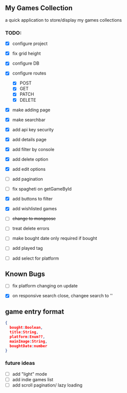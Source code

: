 ## My Games Collection

a quick application to store/display my games collections

### TODO: 
- [X] configure project
- [X] fix grid height
- [X] configure DB
- [X] configure routes
  - [X] POST
  - [X] GET
  - [X] PATCH
  - [X] DELETE
- [X] make adding page
- [X] make searchbar
- [X] add api key security
- [X] add details page
- [X] add filter by console
- [X] add delete option
- [X] add edit options
- [ ] add pagination
- [ ] fix spagheti on getGameById
- [X] add buttons to filter
- [X] add wishlisted games
- [ ] ~~change to mongoose~~
- [ ] treat delete errors
- [ ] make bought date only required if bought
- [ ] add played tag
- [ ] add select for platform


## Known Bugs
- [ ] fix platform changing on update
- [X] on responsive search close, changee search to ''


## game entry format

```json
{
  bought:Boolean,
  title:String,
  platform:Enum??,
  mainImage:String,
  boughtDate:number
}
```

### future ideas
- [ ] add "light" mode
- [ ] add indie games list
- [ ] add scroll pagination/ lazy loading
